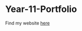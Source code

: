 # Year-11-Portfolio

Find my website [here]([https://roywscw.github.io/Year-11-Portfolio/](https://github.com/RoyWSCW/Year-11-Portfolio/blob/main/index.html)https://github.com/RoyWSCW/Year-11-Portfolio/blob/main/index.html)

